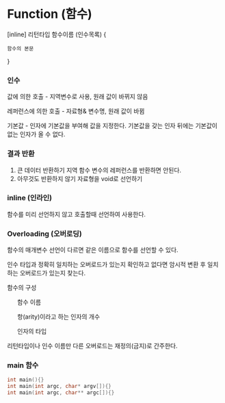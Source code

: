 <h1>Function (함수)</h1>
[inline] 리턴타입 함수이름 (인수목록) {
    
    함수의 본문
}

<h3>인수</h3>
값에 의한 호출 - 지역변수로 사용, 원래 값이 바뀌지 않음

레퍼런스에 의한 호출 - 자료형& 변수명, 원래 값이 바뀜

기본값 - 인자에 기본값을 부여해 값을 지정한다. 기본값을 갖는 인자 뒤에는 기본값이 없는 인자가 올 수 없다.

<h3>결과 반환</h3>

1. 큰 데이터 반환하기
    지역 함수 변수의 레퍼런스를 반환하면 안된다.
2. 아무것도 반환하지 않기
    자료형을 void로 선언하기

<h3>inline (인라인)</h3>
함수를 미리 선언하지 않고 호출할때 선언하여 사용한다.

<h3>Overloading (오버로딩)</h3>
함수의 매개변수 선언이 다르면 같은 이름으로 함수를 선언할 수 있다.

인수 타입과 정확히 일치하는 오버로드가 있는지 확인하고 없다면 암시적 변환 후 일치하는 오버로드가 있는지 찾는다.

함수의 구성
<ul>함수 이름</ul>
<ul>항(arity)이라고 하는 인자의 개수</ul>
<ul>인자의 타입</ul>

리턴타입이나 인수 이름만 다른 오버로드는 재정의(금지)로 간주한다.

<h3>main 함수</h3>

```cpp
int main(){}
int main(int argc, char* argv[]){}
int main(int argc, char** argc[]){}
```
